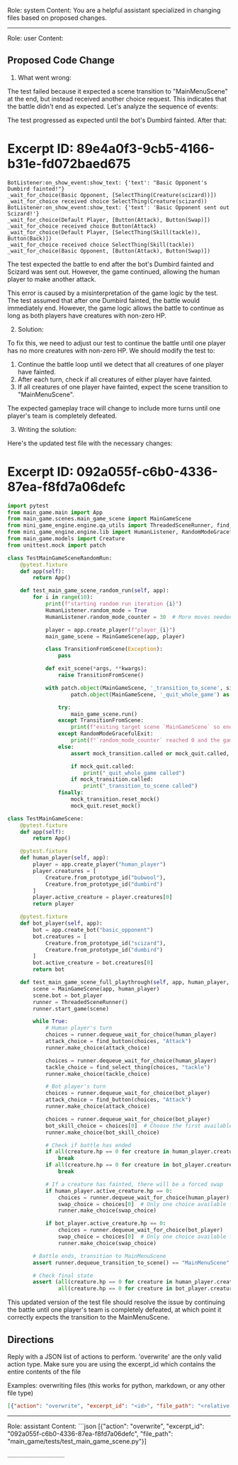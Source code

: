Role: system
Content: You are a helpful assistant specialized in changing files based on proposed changes.
__________________
Role: user
Content: 
## Proposed Code Change
1. What went wrong:

The test failed because it expected a scene transition to "MainMenuScene" at the end, but instead received another choice request. This indicates that the battle didn't end as expected. Let's analyze the sequence of events:

The test progressed as expected until the bot's Dumbird fainted. After that:

# Excerpt ID: 89e4a0f3-9cb5-4166-b31e-fd072baed675
```
BotListener:on_show_event:show_text: {'text': "Basic Opponent's Dumbird fainted!"}
_wait_for_choice(Basic Opponent, [SelectThing(Creature(scizard))])
_wait_for_choice received choice SelectThing(Creature(scizard))
BotListener:on_show_event:show_text: {'text': 'Basic Opponent sent out Scizard!'}
_wait_for_choice(Default Player, [Button(Attack), Button(Swap)])
_wait_for_choice received choice Button(Attack)
_wait_for_choice(Default Player, [SelectThing(Skill(tackle)), Button(Back)])
_wait_for_choice received choice SelectThing(Skill(tackle))
_wait_for_choice(Basic Opponent, [Button(Attack), Button(Swap)])
```

The test expected the battle to end after the bot's Dumbird fainted and Scizard was sent out. However, the game continued, allowing the human player to make another attack.

This error is caused by a misinterpretation of the game logic by the test. The test assumed that after one Dumbird fainted, the battle would immediately end. However, the game logic allows the battle to continue as long as both players have creatures with non-zero HP.

2. Solution:

To fix this, we need to adjust our test to continue the battle until one player has no more creatures with non-zero HP. We should modify the test to:

1. Continue the battle loop until we detect that all creatures of one player have fainted.
2. After each turn, check if all creatures of either player have fainted.
3. If all creatures of one player have fainted, expect the scene transition to "MainMenuScene".

The expected gameplay trace will change to include more turns until one player's team is completely defeated.

3. Writing the solution:

Here's the updated test file with the necessary changes:

# Excerpt ID: 092a055f-c6b0-4336-87ea-f8fd7a06defc
```python main_game/tests/test_main_game_scene.py
import pytest
from main_game.main import App
from main_game.scenes.main_game_scene import MainGameScene
from mini_game_engine.engine.qa_utils import ThreadedSceneRunner, find_button, find_select_thing
from mini_game_engine.engine.lib import HumanListener, RandomModeGracefulExit
from main_game.models import Creature
from unittest.mock import patch

class TestMainGameSceneRandomRun:
    @pytest.fixture
    def app(self):
        return App()

    def test_main_game_scene_random_run(self, app):
        for i in range(10):
            print(f"starting random run iteration {i}")
            HumanListener.random_mode = True
            HumanListener.random_mode_counter = 30  # More moves needed for the complex MainGameScene

            player = app.create_player(f"player_{i}")
            main_game_scene = MainGameScene(app, player)

            class TransitionFromScene(Exception):
                pass

            def exit_scene(*args, **kwargs):
                raise TransitionFromScene()

            with patch.object(MainGameScene, '_transition_to_scene', side_effect=exit_scene) as mock_transition, \
                    patch.object(MainGameScene, '_quit_whole_game') as mock_quit:

                try:
                    main_game_scene.run()
                except TransitionFromScene:
                    print(f"exiting target scene `MainGameScene` so ending run {i}")
                except RandomModeGracefulExit:
                    print(f"`random_mode_counter` reached 0 and the game did not crash. Ending run {i} gracefully")
                else:
                    assert mock_transition.called or mock_quit.called, "scene was not exited in an expected manner"

                    if mock_quit.called:
                        print("_quit_whole_game called")
                    if mock_transition.called:
                        print("_transition_to_scene called")
                finally:
                    mock_transition.reset_mock()
                    mock_quit.reset_mock()

class TestMainGameScene:
    @pytest.fixture
    def app(self):
        return App()

    @pytest.fixture
    def human_player(self, app):
        player = app.create_player("human_player")
        player.creatures = [
            Creature.from_prototype_id("bubwool"),
            Creature.from_prototype_id("dumbird")
        ]
        player.active_creature = player.creatures[0]
        return player

    @pytest.fixture
    def bot_player(self, app):
        bot = app.create_bot("basic_opponent")
        bot.creatures = [
            Creature.from_prototype_id("scizard"),
            Creature.from_prototype_id("dumbird")
        ]
        bot.active_creature = bot.creatures[0]
        return bot

    def test_main_game_scene_full_playthrough(self, app, human_player, bot_player):
        scene = MainGameScene(app, human_player)
        scene.bot = bot_player
        runner = ThreadedSceneRunner()
        runner.start_game(scene)

        while True:
            # Human player's turn
            choices = runner.dequeue_wait_for_choice(human_player)
            attack_choice = find_button(choices, "Attack")
            runner.make_choice(attack_choice)

            choices = runner.dequeue_wait_for_choice(human_player)
            tackle_choice = find_select_thing(choices, "tackle")
            runner.make_choice(tackle_choice)

            # Bot player's turn
            choices = runner.dequeue_wait_for_choice(bot_player)
            attack_choice = find_button(choices, "Attack")
            runner.make_choice(attack_choice)

            choices = runner.dequeue_wait_for_choice(bot_player)
            bot_skill_choice = choices[0]  # Choose the first available skill
            runner.make_choice(bot_skill_choice)

            # Check if battle has ended
            if all(creature.hp == 0 for creature in human_player.creatures):
                break
            if all(creature.hp == 0 for creature in bot_player.creatures):
                break

            # If a creature has fainted, there will be a forced swap
            if human_player.active_creature.hp == 0:
                choices = runner.dequeue_wait_for_choice(human_player)
                swap_choice = choices[0]  # Only one choice available for forced swap
                runner.make_choice(swap_choice)

            if bot_player.active_creature.hp == 0:
                choices = runner.dequeue_wait_for_choice(bot_player)
                swap_choice = choices[0]  # Only one choice available for forced swap
                runner.make_choice(swap_choice)

        # Battle ends, transition to MainMenuScene
        assert runner.dequeue_transition_to_scene() == "MainMenuScene"

        # Check final state
        assert (all(creature.hp == 0 for creature in human_player.creatures) or
                all(creature.hp == 0 for creature in bot_player.creatures))
```

This updated version of the test file should resolve the issue by continuing the battle until one player's team is completely defeated, at which point it correctly expects the transition to the MainMenuScene.

## Directions
Reply with a JSON list of actions to perform. 'overwrite' are the only valid action type. 
Make sure you are using the excerpt_id which contains the entire contents of the file

Examples:
overwriting files (this works for python, markdown, or any other file type)
```json output_example1
[{"action": "overwrite", "excerpt_id": "<id>", "file_path": "<relative file path>"}]
```

__________________
Role: assistant
Content: ```json
[{"action": "overwrite", "excerpt_id": "092a055f-c6b0-4336-87ea-f8fd7a06defc", "file_path": "main_game/tests/test_main_game_scene.py"}]
```
__________________
